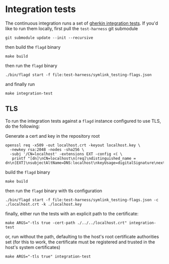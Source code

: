 # Integration tests

The continuous integration runs a set of [gherkin integration tests](https://github.com/open-feature/test-harness/blob/main/features).
If you'd like to run them locally, first pull the `test-harness` git submodule

```shell
git submodule update --init --recursive
```

then build the `flagd` binary

```shell
make build
```

then run the `flagd` binary

```shell
./bin/flagd start -f file:test-harness/symlink_testing-flags.json
```

and finally run

```shell
make integration-test
```

## TLS

To run the integration tests against a `flagd` instance configured to use TLS, do the following:

Generate a cert and key in the repository root

```shell
openssl req -x509 -out localhost.crt -keyout localhost.key \
  -newkey rsa:2048 -nodes -sha256 \
  -subj '/CN=localhost' -extensions EXT -config <( \
   printf "[dn]\nCN=localhost\n[req]\ndistinguished_name = dn\n[EXT]\nsubjectAltName=DNS:localhost\nkeyUsage=digitalSignature\nextendedKeyUsage=serverAuth")
```

build the `flagd` binary

```shell
make build
```

then run the `flagd` binary with tls configuration

```shell
./bin/flagd start -f file:test-harness/symlink_testing-flags.json -c ./localhost.crt -k ./localhost.key
```

finally, either run the tests with an explicit path to the certificate:

```shell
make ARGS="-tls true -cert-path ./../../localhost.crt" integration-test
```

or, run without the path, defaulting to the host's root certificate authorities set (for this to work, the certificate must be registered and trusted in the host's system certificates)

```shell
make ARGS="-tls true" integration-test
```
